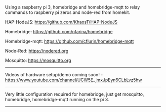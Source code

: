 Using a raspberry pi 3, homebridge and homebridge-mqtt to relay commands to raspberry pi zeros and node-red from homekit.

HAP-HodeJS: https://github.com/KhaosT/HAP-NodeJS

Homebridge: https://github.com/nfarina/homebridge

Homebridge-mqtt: https://github.com/cflurin/homebridge-mqtt

Node-Red: https://nodered.org

Mosquitto: https://mosquitto.org
_____________________________________________________

Videos of hardware setup/demo coming soon! - https://www.youtube.com/channel/UCW5E_jmxJpEyn6CLbLvz5hw
_____________________________________________________

Very little configuration required for homebridge, just get mosquitto, homebridge, homebridge-mqtt running on the pi 3.
_____________________________________________________
